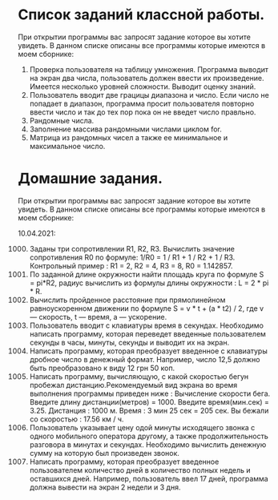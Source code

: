 # Список заданий классной работы.
При открытии программы вас запросят задание которое вы хотите увидеть.
В данном списке описаны все программы которые имеются в моем сборнике:
1. Проверка пользователя на таблицу умножения.
Программа выводит на экран два числа, пользователь должен ввести их произведение. Имеется несколько уровней сложности. Выводит оценку знаний.
2. Пользователь вводит две грацицы диапазона и число. 
Если число не попадает в диапазон, программа просит пользователя повторно ввести число и так до тех пор пока он не введет число правльно.
3. Рандомные числа.
4. Заполнение массива рандомными числами циклом for.
5. Матрица из рандомных чисел а также ее минимальное и максимальное число.

# Домашние задания.
При открытии программы вас запросят задание которое вы хотите увидеть.
В данном списке описаны все программы которые имеются в моем сборнике:

10.04.2021:

1000. Заданы три сопротивлении R1, R2, R3. 
Вычислить значение сопротивления R0 по формуле: 1/R0 = 1 / R1 + 1 / R2 + 1 / R3. Контрольный пример : R1 = 2, R2 = 4, R3 = 8, R0 = 1.142857.
1001. По заданной длине окружности найти площадь круга по формуле S = pi*R2, 
радиус вычислить из формулы длины окружности : L = 2 * pi * R.
1002. Вычислить пройденное расстояние при прямолинейном равноускоренном движении по формуле
S = v * t + (a * t2) / 2, где v — скорость, t — время, а — ускорение.
1003. Пользователь вводит с клавиатуры время в секундах. Необходимо написать программу, которая переведет введенные пользователем секунды в часы, минуты, секунды и выводит их на экран.
1004. Написать программу, которая преобразует введенное с клавиатуры дробное число в денежный формат. Например, число 12,5 должно быть преобразовано к виду 12 грн 50 коп.
1005. Написать программу, вычисляющую, с какой скоростью бегун пробежал дистанцию.Рекомендуемый вид экрана во время выполнения программы приведен ниже : Вычисление скорости бега. Введите длину дистанции(метров) = 1000. Введите время(мин.сек) = 3.25. Дистанция : 1000 м.  Время : 3 мин 25 сек = 205 сек. Вы бежали со скоростью : 17.56 км / ч.
1006. Пользователь указывает цену одой минуты исходящего звонка с одного мобильного оператора другому, а также продолжительность разговора в минутах и секундах. Необходимо вычислить денежную сумму на которую был произведен звонок.
1007. Написать программу, которая преобразует введенное пользователем количество дней в количество полных недель и оставшихся дней. Например, пользователь ввел 17 дней, программа должна вывести на экран 2 недели и 3 дня.
